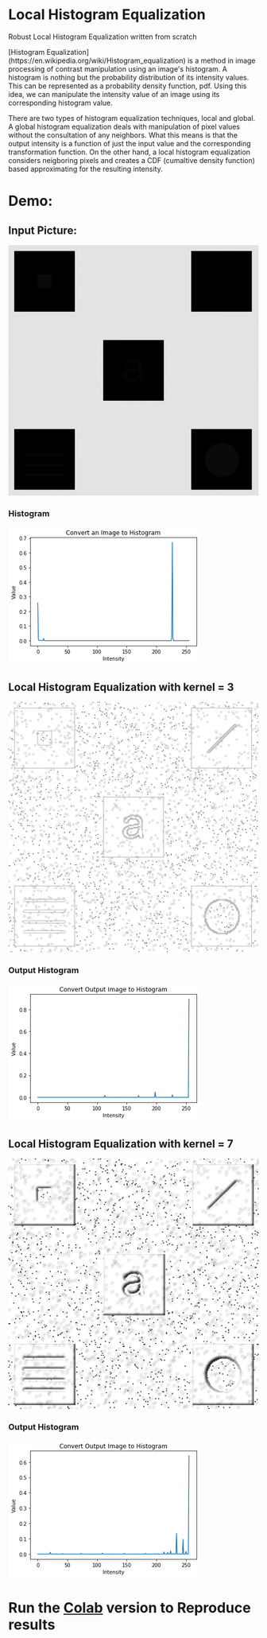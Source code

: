 # Local Histogram Equalization
Robust Local Histogram Equalization written from scratch

<p>
[Histogram Equalization](https://en.wikipedia.org/wiki/Histogram_equalization) is a method in image processing of contrast manipulation using an image's histogram. 
A histogram is nothing but the probability distribution of its intensity values. This can be represented as a probability density function, pdf.
Using this idea, we can manipulate the intensity value of an image using its corresponding histogram value. 
</p>
<p>
There are two types of histogram equalization techniques, local and global. A global histogram equalization deals with manipulation of pixel values without
the consultation of any neighbors. What this means is that the output intensity is a function of just the input value and the corresponding transformation function.
On the other hand, a local histogram equalization considers neigboring pixels and creates a CDF (cumaltive density function) based approximating for the resulting
intensity.
</p>

# Demo:

## Input Picture:

![Input Image](images/hidden-symbols.png)

### Histogram

![Output Image](images/input_histogram.png)


## Local Histogram Equalization with kernel = 3

![Output Image](images/output_3kernel.png)

### Output Histogram

![Output Image](images/output_histogram_3kernel.png)

## Local Histogram Equalization with kernel = 7

![Output Image](images/output_7kernel.png)

### Output Histogram

![Output Image](images/output_histogram_7kernel.png)


# Run the [Colab](https://colab.research.google.com/drive/1UCgTdZMaFBSUlPakZFovCZ33bEMxJdo8) version to Reproduce results
